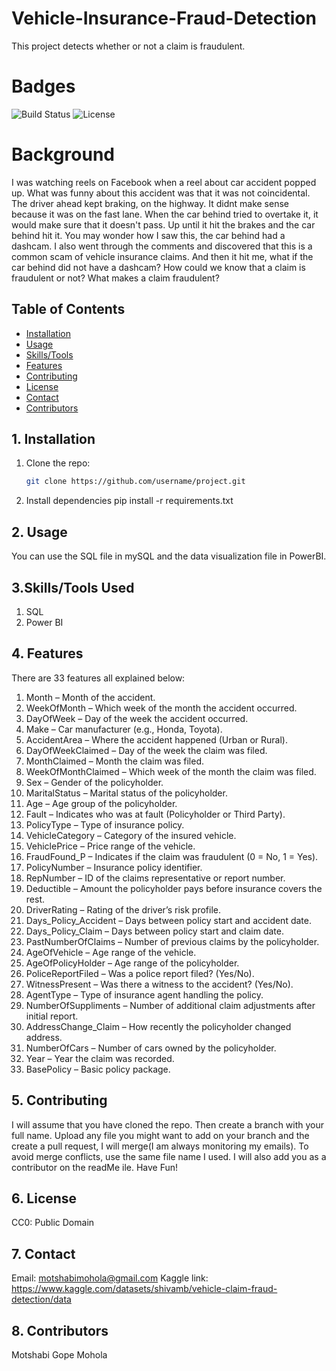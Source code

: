 # Vehicle-Insurance-Fraud-Detection
This project detects whether or not a claim is fraudulent. 

# Badges
![Build Status](https://img.shields.io/badge/build-passing-brightgreen)
![License](https://img.shields.io/badge/license-CC0%201.0-lightgrey)

# Background
I was watching reels on Facebook when a reel about car accident popped up. What was funny about this accident was that it was not coincidental. The driver ahead kept braking, on the highway. It didnt make sense because it was on the fast lane. When the car behind tried to overtake it, it would make sure that it doesn't pass. Up until it hit the brakes and the car behind hit it. You may wonder how I saw this, the car behind had a dashcam. I also went through the comments and discovered that this is a common scam of vehicle insurance claims. And then it hit me, what if the car behind did not have a dashcam? How could we know that a claim is fraudulent or not? What makes a claim fraudulent?

## Table of Contents
- [Installation](#installation)
- [Usage](#usage)
- [Skills/Tools](#Skills/Tools)
- [Features](#features)
- [Contributing](#contributing)
- [License](#license)
- [Contact](#Contact)
- [Contributors](#Contributors)

## 1. Installation
1. Clone the repo:
   ```bash
   git clone https://github.com/username/project.git
2. Install dependencies
pip install -r requirements.txt

## 2. Usage
You can use the SQL file in mySQL and the data visualization file in PowerBI.

## 3.Skills/Tools Used
1. SQL
2. Power BI

## 4. Features
There are 33 features all explained below:
1. Month – Month of the accident.
2. WeekOfMonth – Which week of the month the accident occurred.
3. DayOfWeek – Day of the week the accident occurred.
4. Make – Car manufacturer (e.g., Honda, Toyota).
5. AccidentArea – Where the accident happened (Urban or Rural).
6. DayOfWeekClaimed – Day of the week the claim was filed.
7. MonthClaimed – Month the claim was filed.
8. WeekOfMonthClaimed – Which week of the month the claim was filed.
9. Sex – Gender of the policyholder.
10. MaritalStatus – Marital status of the policyholder.
11. Age – Age group of the policyholder.
12. Fault – Indicates who was at fault (Policyholder or Third Party).
13. PolicyType – Type of insurance policy.
14. VehicleCategory – Category of the insured vehicle.
15. VehiclePrice – Price range of the vehicle.
16. FraudFound_P – Indicates if the claim was fraudulent (0 = No, 1 = Yes).
17. PolicyNumber – Insurance policy identifier.
18. RepNumber – ID of the claims representative or report number.
19. Deductible – Amount the policyholder pays before insurance covers the rest.
20. DriverRating – Rating of the driver’s risk profile.
21. Days_Policy_Accident – Days between policy start and accident date.
22. Days_Policy_Claim – Days between policy start and claim date.
23. PastNumberOfClaims – Number of previous claims by the policyholder.
24. AgeOfVehicle – Age range of the vehicle.
25. AgeOfPolicyHolder – Age range of the policyholder.
26. PoliceReportFiled – Was a police report filed? (Yes/No).
27. WitnessPresent – Was there a witness to the accident? (Yes/No).
28. AgentType – Type of insurance agent handling the policy.
29. NumberOfSuppliments – Number of additional claim adjustments after initial report.
30. AddressChange_Claim – How recently the policyholder changed address.
31. NumberOfCars – Number of cars owned by the policyholder.
32. Year – Year the claim was recorded.
33. BasePolicy – Basic policy package.

## 5. Contributing
I will assume that you have cloned the repo. Then create a branch with your full name. Upload any file you might want to add on your branch and the create a pull request, I will merge(I am always monitoring my emails). To avoid merge conflicts, use the same file name I used. I will also add you as a contributor on the readMe ile. Have Fun!

## 6. License
CC0: Public Domain

## 7. Contact
Email: motshabimohola@gmail.com
Kaggle link: https://www.kaggle.com/datasets/shivamb/vehicle-claim-fraud-detection/data

## 8. Contributors
Motshabi Gope Mohola
